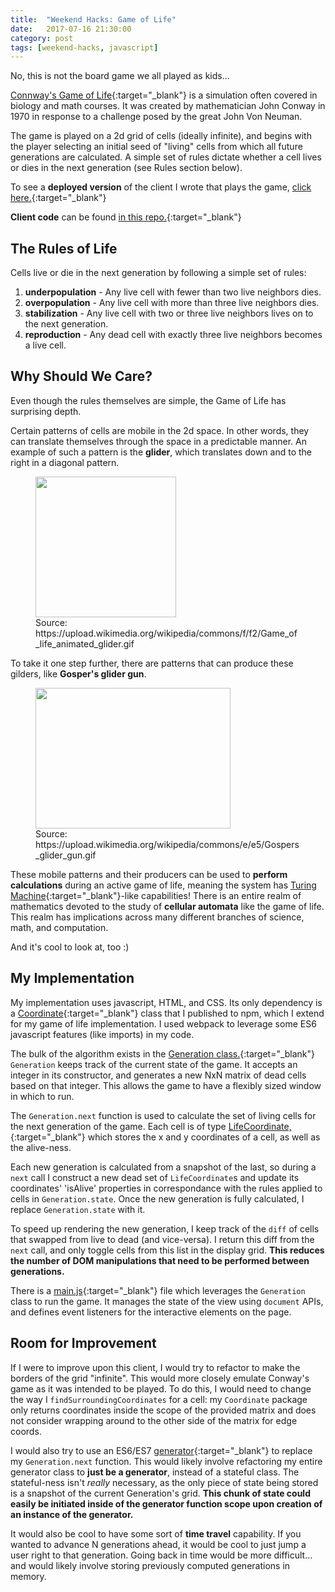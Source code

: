 ```yaml
---
title:  "Weekend Hacks: Game of Life"
date:   2017-07-16 21:30:00
category: post
tags: [weekend-hacks, javascript]
---
```


No, this is not the board game we all played as kids...

[Connway's Game of Life][gol]{:target="_blank"} is a simulation often covered in biology and math courses. It was created by mathematician John Conway in 1970 in response to a challenge posed by the great John Von Neuman.

The game is played on a 2d grid of cells (ideally infinite), and begins with the player selecting an initial seed of "living" cells from which all future generations are calculated. A simple set of rules dictate whether a cell lives or dies in the next generation (see Rules section below).

To see a **deployed version** of the client I wrote that plays the game, [click here.][brian]{:target="_blank"}

**Client code** can be found [in this repo.][code]{:target="_blank"}

## The Rules of Life

Cells live or die in the next generation by following a simple set of rules:

1. **underpopulation** - Any live cell with fewer than two live neighbors dies.
2. **overpopulation** - Any live cell with more than three live neighbors dies.
3. **stabilization** - Any live cell with two or three live neighbors lives on to the next generation.
4. **reproduction** - Any dead cell with exactly three live neighbors becomes a live cell.


## Why Should We Care?

Even though the rules themselves are simple, the Game of Life has surprising depth.

Certain patterns of cells are mobile in the 2d space. In other words, they can translate themselves through the space in a predictable manner. An example of such a pattern is the **glider**, which translates down and to the right in a diagonal pattern.

<figure>
  <img src="https://upload.wikimedia.org/wikipedia/commons/f/f2/Game_of_life_animated_glider.gif" style="width:225px; height:225; margin:0px auto;">
  <figcaption>Source: https://upload.wikimedia.org/wikipedia/commons/f/f2/Game_of_life_animated_glider.gif </figcaption>
</figure>


To take it one step further, there are patterns that can produce these gilders, like **Gosper's glider gun**.

<figure>
  <img src="https://upload.wikimedia.org/wikipedia/commons/e/e5/Gospers_glider_gun.gif" style="width:312px; height:225; margin:0px auto;">
  <figcaption>Source: https://upload.wikimedia.org/wikipedia/commons/e/e5/Gospers_glider_gun.gif</figcaption>
</figure>

These mobile patterns and their producers can be used to **perform calculations** during an active game of life, meaning the system has [Turing Machine][turing]{:target="_blank"}-like capabilities! There is an entire realm of mathematics devoted to the study of **cellular automata** like the game of life. This realm has implications across many different branches of science, math, and computation.

And it's cool to look at, too :)

## My Implementation

My implementation uses javascript, HTML, and CSS. Its only dependency is a [Coordinate][coord]{:target="_blank"} class that I published to npm, which I extend for my game of life implementation. I used webpack to leverage some ES6 javascript features (like imports) in my code.

The bulk of the algorithm exists in the [Generation class.][generation]{:target="_blank"} `Generation` keeps track of the current state of the game. It accepts an integer in its constructor, and generates a new NxN matrix of dead cells based on that integer. This allows the game to have a flexibly sized window in which to run.

The `Generation.next` function is used to calculate the set of living cells for the next generation of the game. Each cell is of type [LifeCoordinate,][life]{:target="_blank"} which stores the x and y coordinates of a cell, as well as the alive-ness.

Each new generation is calculated from a snapshot of the last, so during a `next` call I construct a new dead set of `LifeCoordinate`s and update its coordinates' 'isAlive' properties in correspondance with the rules applied to cells in `Generation.state`. Once the new generation is fully calculated, I replace `Generation.state` with it.

To speed up rendering the new generation, I keep track of the `diff` of cells that swapped from live to dead (and vice-versa). I return this diff from the `next` call, and only toggle cells from this list in the display grid. **This reduces the number of DOM manipulations that need to be performed between generations.**

There is a [main.js][main]{:target="_blank"} file which leverages the `Generation` class to run the game. It manages the state of the view using `document` APIs, and defines event listeners for the interactive elements on the page.

## Room for Improvement

If I were to improve upon this client, I would try to refactor to make the borders of the grid "infinite". This would more closely emulate Conway's game as it was intended to be played. To do this, I would need to change the way I `findSurroundingCoordinates` for a cell: my `Coordinate` package only returns coordinates inside the scope of the provided matrix and does not consider wrapping around to the other side of the matrix for edge coords.

I would also try to use an ES6/ES7 [generator][generator]{:target="_blank"} to replace my `Generation.next` function. This would likely involve refactoring my entire generator class to **just be a generator**, instead of a stateful class. The stateful-ness isn't *really* necessary, as the only piece of state being stored is a snapshot of the current Generation's grid. **This chunk of state could easily be initiated inside of the generator function scope upon creation of an instance of the generator.**

It would also be cool to have some sort of **time travel** capability. If you wanted to advance N generations ahead, it would be cool to just jump a user right to that generation. Going back in time would be more difficult... and would likely involve storing previously computed generations in memory.


[gol]: https://en.wikipedia.org/wiki/Conway%27s_Game_of_Life
[brian]: http://www.bambielli.com/thats-life-bro/
[code]: https://github.com/bambielli/thats-life-bro
[glider]: https://upload.wikimedia.org/wikipedia/commons/f/f2/Game_of_life_animated_glider.gif
[produce]: https://upload.wikimedia.org/wikipedia/commons/e/e5/Gospers_glider_gun.gif
[turing]: https://en.wikipedia.org/wiki/Turing_machine
[coord]: https://github.com/bambielli/Coordinate
[life]: https://github.com/bambielli/thats-life-bro/blob/master/assets/classes/LifeCoordinate.js
[generation]: https://github.com/bambielli/thats-life-bro/blob/master/assets/classes/Generation.js
[main]: https://github.com/bambielli/thats-life-bro/blob/master/assets/main.js
[generator]: https://developer.mozilla.org/en-US/docs/Web/JavaScript/Reference/Statements/function*
